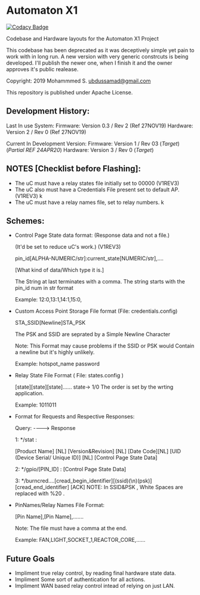 # Automaton X1

[![Codacy Badge](https://api.codacy.com/project/badge/Grade/9d0d84b2bdd04276a86919ae32953484)](https://app.codacy.com/manual/ubdussamad/automaton-x1?utm_source=github.com&utm_medium=referral&utm_content=ubdussamad/automaton-x1&utm_campaign=Badge_Grade_Dashboard)

Codebase and Hardware layouts for the Automaton X1 Project

This codebase has been deprecated as it was deceptively simple yet pain to work with in long run. A new version with very generic constrcuts is being developed.
I'll publish the newer one, when I finish it and the owner approves it's public realease.

Copyright: 2019 Mohammmed S. <ubdussamad@gmail.com>

This repository is published under Apache License.


## Development History:

Last In use System:
Firmware: Version 0.3 / Rev 2 (Ref 27NOV19)
Hardware: Version 2 / Rev 0 (Ref 27NOV19)

Current In Development Version:
Firmware: Version 1 / Rev 03 (*Target*) (*Partial REF 24APR20*)
Hardware: Version 3 / Rev 0 (*Target*)

## NOTES [Checklist before Flashing]:

* The uC must have a relay states file initially set to 00000 (V1REV3)
* The uC also must have a Credentials File present set to default AP.(V1REV3) k
* The uC must have a relay names file, set to relay numbers. k

## Schemes:

* Control Page State data format: (Response data and not a file.) 

  (It'd be set to reduce uC's work.) (V1REV3)

  pin_id[ALPHA-NUMERIC/str]:current_state[NUMERIC/str],....

  [What kind of data/Which type it is.]
  
  The String at last terminates with a comma.
  The string starts with the pin_id num in str format

  Example:
  12:0,13:1,14:1,15:0,

* Custom Access Point Storage File format (File: credentials.config)

  STA_SSID[Newline]STA_PSK

  The PSK and SSID are seprated by a Simple Newline Character

  Note: This Format may cause problems if the SSID or PSK 
        would Contain a newline but it's highly unlikely.

  Example:
  hotspot_name
  password


* Relay State File Format ( File: states.config )

  [state][state][state]......
  state-> 1/0
  The order is set by the wrting application.

  Example: 1011011

* Format for Requests and Respective Responses:

  Query:
      ----> Response

  1: */stat :

    [Product Name] [NL]
    [Version&Revision] [NL]
    [Date Code][NL]
    [UID (Device Serial/ Unique ID)] [NL]
    [Control Page State Data]

  2: */gpio/[PIN_ID] :
    [Control Page State Data]

  3: */burncred....[cread_begin_identifier][(ssid)(\n)(psk)][cread_end_identifier]
    [ACK]
    NOTE: In SSID&PSK , White Spaces are replaced with %20 .


* PinNames/Relay Names File Format:

  [Pin Name],[Pin Name],.......

  Note: The file must have a comma at the end.


  Example:
  FAN,LIGHT,SOCKET_1,REACTOR_CORE,......


## Future Goals

* Impliment true relay control, by reading final hardware state data.
* Impliment Some sort of authentication for all actions.
* Impliment WAN based relay control intead of relying on just LAN.
